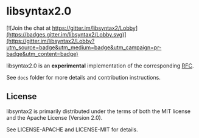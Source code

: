 # libsyntax2.0

[![Join the chat at https://gitter.im/libsyntax2/Lobby](https://badges.gitter.im/libsyntax2/Lobby.svg)](https://gitter.im/libsyntax2/Lobby?utm_source=badge&utm_medium=badge&utm_campaign=pr-badge&utm_content=badge)

libsyntax2.0 is an **experimental** implementation of the corresponding [RFC](https://github.com/rust-lang/rfcs/pull/2256).

See `docs` folder for more details and contribution instructions.



## License

libsyntax2 is primarily distributed under the terms of both the MIT license
and the Apache License (Version 2.0).

See LICENSE-APACHE and LICENSE-MIT for details.
